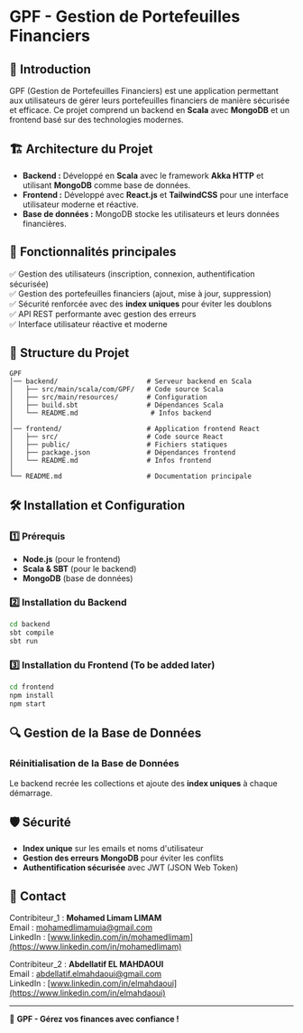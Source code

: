 # GPF - Gestion de Portefeuilles Financiers

## 📌 Introduction
GPF (Gestion de Portefeuilles Financiers) est une application permettant aux utilisateurs de gérer leurs portefeuilles financiers de manière sécurisée et efficace. Ce projet comprend un backend en **Scala** avec **MongoDB** et un frontend basé sur des technologies modernes.

## 🏗️ Architecture du Projet
- **Backend :** Développé en **Scala** avec le framework **Akka HTTP** et utilisant **MongoDB** comme base de données.
- **Frontend :** Développé avec **React.js** et **TailwindCSS** pour une interface utilisateur moderne et réactive.
- **Base de données :** MongoDB stocke les utilisateurs et leurs données financières.

## 🚀 Fonctionnalités principales
✅ Gestion des utilisateurs (inscription, connexion, authentification sécurisée)  
✅ Gestion des portefeuilles financiers (ajout, mise à jour, suppression)  
✅ Sécurité renforcée avec des **index uniques** pour éviter les doublons  
✅ API REST performante avec gestion des erreurs  
✅ Interface utilisateur réactive et moderne  

## 📂 Structure du Projet
```
GPF
│── backend/                      # Serveur backend en Scala
│   ├── src/main/scala/com/GPF/   # Code source Scala
│   ├── src/main/resources/       # Configuration
│   ├── build.sbt                 # Dépendances Scala
│   └── README.md                  # Infos backend
│
│── frontend/                     # Application frontend React
│   ├── src/                      # Code source React
│   ├── public/                   # Fichiers statiques
│   ├── package.json              # Dépendances frontend
│   └── README.md                 # Infos frontend
│
└── README.md                     # Documentation principale
```

## 🛠️ Installation et Configuration
### 1️⃣ Prérequis
- **Node.js** (pour le frontend)
- **Scala & SBT** (pour le backend)
- **MongoDB** (base de données)

### 2️⃣ Installation du Backend
```sh
cd backend
sbt compile
sbt run
```

### 3️⃣ Installation du Frontend (To be added later)
```sh
cd frontend
npm install
npm start
```

## 🔍 Gestion de la Base de Données
### Réinitialisation de la Base de Données
Le backend recrée les collections et ajoute des **index uniques** à chaque démarrage.

## 🛡️ Sécurité
- **Index unique** sur les emails et noms d'utilisateur
- **Gestion des erreurs MongoDB** pour éviter les conflits
- **Authentification sécurisée** avec JWT (JSON Web Token)

## 📧 Contact
Contribiteur_1 : **Mohamed Limam LIMAM**  
Email : [mohamedlimamuia@gmail.com](mailto:mohamedlimamua@gmail.com)  
LinkedIn : [www.linkedin.com/in/mohamedlimam](https://www.linkedin.com/in/mohamedlimam)

Contribiteur_2 : **Abdellatif EL MAHDAOUI**  
Email : [abdellatif.elmahdaoui@gmail.com](mailto:abdellatif.elmahdaoui@gmail.com)  
LinkedIn : [www.linkedin.com/in/elmahdaoui](https://www.linkedin.com/in/elmahdaoui)

---
🚀 **GPF - Gérez vos finances avec confiance !**
